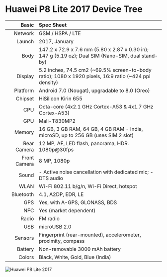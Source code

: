 # Huawei P8 Lite 2017 Device Tree

Basic         |Spec Sheet
-------------:|:-------------------------------------------------------------------------------------------------------------------------------------------------------
Network	      | GSM / HSPA / LTE
Launch	      |2017, January
Body	        |147.2 x 72.9 x 7.6 mm (5.80 x 2.87 x 0.30 in); 147 g (5.19 oz); Dual SIM (Nano-SIM, dual stand-by)
Display	      |5.2 inches, 74.5 cm2 (~69.5% screen-to-body ratio); 1080 x 1920 pixels, 16:9 ratio (~424 ppi density)
Platform      |Android 7.0 (Nougat), upgradable to 8.0 (Oreo)
Chipset	      |HiSilicon Kirin 655
CPU	          |Octa-core (4x2.1 GHz Cortex-A53 & 4x1.7 GHz Cortex-A53)
GPU	          |Mali-T830MP2
Memory	      |16 GB, 3 GB RAM, 64 GB, 4 GB RAM - India, microSD, up to 256 GB (uses SIM 2 slot)
Rear Camera   |12 MP, AF, LED flash, panorama, HDR. 1080p@30fps
Front Camera  |8 MP, 1080p
Sound	        |- Active noise cancellation with dedicated mic; - DTS audio
WLAN	        |Wi-Fi 802.11 b/g/n, Wi-Fi Direct, hotspot
Bluetooth     |4.1, A2DP, EDR, LE
GPS	          |Yes, with A-GPS, GLONASS, BDS
NFC           |Yes (market dependent)
Radio	        |FM radio
USB	          |microUSB 2.0
Sensors	      |Fingerprint (rear-mounted), accelerometer, proximity, compass
Battery	      |Non-removable 3000 mAh battery
Colors 	      |Black, White, Gold, Blue (India)


![Huawei P8 Lite 2017](https://cdn2.gsmarena.com/vv/pics/huawei/huawei-p8-lite-2017-1.jpg "Huawei P8 Lite 2017")
